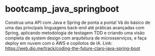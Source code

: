 # bootcamp_java_springboot
Construa uma API com Java e Spring de ponta a ponta!
Vá do básico de uma das principais linguagens back-end até práticas avançadas com Spring, aplicando metodologia de testagem TDD e criando uma visão completa de system design com arquitetura de microsserviços, e faça deploy em nuvem com o AWS e copilotos de IA.
Link: https://web.dio.me/track/coding-the-future-claro-java-spring-boot
